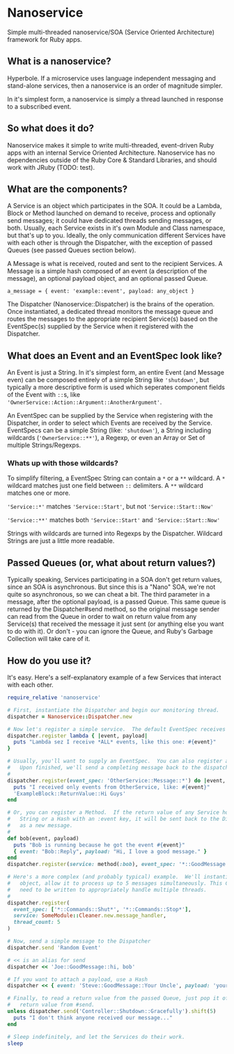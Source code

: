 # Nanoservice
Simple multi-threaded nanoservice/SOA (Service Oriented Architecture) framework for Ruby apps.

## What is a nanoservice?
Hyperbole.  If a microservice uses language independent messaging and stand-alone services, then a nanoservice is an order of magnitude simpler.

In it's simplest form, a nanoservice is simply a thread launched in response to a subscribed event.

## So what does it do?
Nanoservice makes it simple to write multi-threaded, event-driven Ruby apps with an internal Service Oriented Architecture.  Nanoservice has no dependencies outside of the Ruby Core & Standard Libraries, and should work with JRuby (TODO: test).

## What are the components?
A Service is an object which participates in the SOA.  It could be a Lambda, Block or Method launched on demand to receive, process and optionally send messages; it could have dedicated threads sending messages, or both.  Usually, each Service exists in it's own Module and Class namespace, but that's up to you. Ideally, the only communication different Services have with each other is through the Dispatcher, with the exception of passed Queues (see passed Queues section below).

A Message is what is received, routed and sent to the recipient Services.  A Message is a simple hash composed of an event (a description of the message), an optional payload object, and an optional passed Queue.

`a_message = { event: 'example::event', payload: any_object }`

The Dispatcher (Nanoservice::Dispatcher) is the brains of the operation.  Once instantiated, a dedicated thread monitors the message queue and routes the messages to the appropriate recipient Service(s) based on the EventSpec(s) supplied by the Service when it registered with the Dispatcher.

## What does an Event and an EventSpec look like?
An Event is just a String.  In it's simplest form, an entire Event (and Message even) can be composed entirely of a simple String like `'shutdown'`, but typically a more descriptive form is used which seperates component fields of the Event with `::`s, like `'OwnerService::Action::Argument::AnotherArgument'`.

An EventSpec can be supplied by the Service when registering with the Dispatcher, in order to select which Events are received by the Service.  EventSpecs can be a simple String (like: `'shutdown'`), a String including wildcards (`'OwnerService::**'`), a Regexp, or even an Array or Set of multiple Strings/Regexps.

### Whats up with those wildcards?
To simplify filtering, a EventSpec String can contain a `*` or a `**` wildcard.  A `*` wildcard matches just one field between `::` delimiters.  A `**` wildcard matches one or more.

`'Service::*'` matches `'Service::Start'`, but not `'Service::Start::Now'`

`'Service::**'` matches both `'Service::Start'` and `'Service::Start::Now'`

Strings with wildcards are turned into Regexps by the Dispatcher.  Wildcard Strings are just a little more readable.

## Passed Queues (or, what about return values?)
Typically speaking, Services participating in a SOA don't get return values, since an SOA is asynchronous.  But since this is a "Nano" SOA, we're not quite so asynchronous, so we can cheat a bit.  The third parameter in a message, after the optional payload, is a passed Queue.  This same queue is returned by the Dispatcher#send method, so the original message sender can read from the Queue in order to wait on return value from any Service(s) that received the message it just sent (or anything else you want to do with it).  Or don't - you can ignore the Queue, and Ruby's Garbage Collection will take care of it.

## How do you use it?
It's easy.  Here's a self-explanatory example of a few Services that interact with each other.

```ruby
require_relative 'nanoservice'

# First, instantiate the Dispatcher and begin our monitoring thread.
dispatcher = Nanoservice::Dispatcher.new

# Now let's register a simple service.  The default EventSpec receives all messages.
dispatcher.register lambda { |event, payload|
  puts "Lambda sez I receive *ALL* events, like this one: #{event}"
}

# Usually, you'll want to supply an EventSpec.  You can also register a Block.
#   Upon finished, we'll send a completing message back to the dispatcher.
#
dispatcher.register(event_spec: 'OtherService::Message::*') do |event, payload|
  puts "I received only events from OtherService, like: #{event}"
  'ExampleBlock::ReturnValue::Hi Guys'
end

# Or, you can register a Method.  If the return value of any Service hook is a 
#   String or a Hash with an :event key, it will be sent back to the Dispatcher 
#   as a new message.
#
def bob(event, payload)
  puts "Bob is running because he got the event #{event}"
  { event: "Bob::Reply", payload: "Hi, I love a good message." }
end
dispatcher.register(service: method(:bob), event_spec: '*::GoodMessage::**')

# Here's a more complex (and probably typical) example.  We'll instantiate a new
#   object, allow it to process up to 5 messages simultaneously. This Class will
#   need to be written to appropriately handle multiple threads.
#
dispatcher.register(
  event_spec: ['*::Commands::Shut*', '*::Commands::Stop*'],
  service: SomeModule::Cleaner.new.message_handler,
  thread_count: 5
)

# Now, send a simple message to the Dispatcher
dispatcher.send 'Random Event'

# << is an alias for send
dispatcher << 'Joe::GoodMessage::hi, bob'

# If you want to attach a payload, use a Hash
dispatcher << { event: 'Steve::GoodMessage::Your Uncle', payload: 'your_uncle' }

# Finally, to read a return value from the passed Queue, just pop it off the
#   return value from #send.
unless dispatcher.send('Controller::Shutdown::Gracefully').shift(5)
  puts "I don't think anyone received our message..."
end

# Sleep indefinitely, and let the Services do their work.
sleep
```
